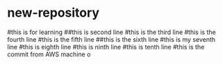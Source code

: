 
 # new-repository
#this is for learning
##this is second line 
#this is the third line
#this is the fourth line
#this is the fifth line 
##this is the sixth line
#this is my seventh line
#this is eighth line
#this is ninth line
#this is tenth line
#this is the commit from AWS machine o

